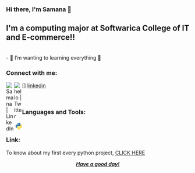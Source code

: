 ### Hi there, I'm Samana 👋

## I'm a computing major at Softwarica College of IT and E-commerce!!
<br />
- 👾 I’m wanting to learning everything 🤣

### Connect with me:
[<img align="left" alt="Samana | LinkedIn" width="22px" src="https://cdn.jsdelivr.net/npm/simple-icons@v3/icons/linkedin.svg" />] [linkedin]
<img align="left" alt="hello | Twitter" width="22px" src="https://cdn.jsdelivr.net/npm/simple-icons@v3/icons/twitter.svg" />

<br />

### Languages and Tools:
<img align="left" alt="Terminal" width="26px" src="https://raw.githubusercontent.com/github/explore/80688e429a7d4ef2fca1e82350fe8e3517d3494d/topics/python/python.png" />

<br/>

### Link:

To know about my first every python project, [CLICK HERE](https://youtu.be/pVisSXJ5nl8)
<p align="center"><b><u><i> Have a good day! </i></u></b><p>

[linkedin]:https://www.linkedin.com/in/samana-shrestha-848278210/
[twitter]:https://twitter.com/SamanaShrestha5